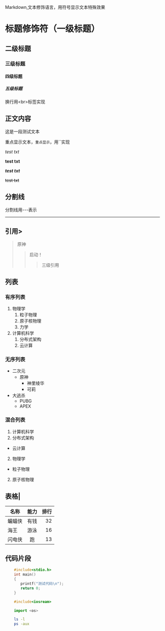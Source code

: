 Markdown,文本修饰语言，用符号显示文本特殊效果<br>

# 标题修饰符（一级标题）

## 二级标题

### 三级标题

#### 四级标题

##### 五级标题

换行用\<br\>标签实现

## 正文内容

这是一段测试文本

重点显示文本，`重点显示`，用\`\`实现

*test txt*

**test txt**

***test txt***

~~test txt~~

## 分割线
分割线用\-\-\-表示

---

## 引用\>

> 原神
>> 启动！
>>> 三级引用

## 列表
### 有序列表
1. 物理学
    1. 粒子物理
    2. 原子核物理
    3. 力学
2. 计算机科学
    1. 分布式架构
    2. 云计算
### 无序列表
* 二次元
  * 原神
    * 神里绫华
    * 可莉
* 大逃杀
  * PUBG
  * APEX
### 混合列表
1. 计算机科学
  1. 分布式架构
  * 云计算
2. 物理学
  * 粒子物理
  2. 原子核物理


## 表格\|
名称|能力|排行
--|:--:|--:
蝙蝠侠|有钱|32
海王|游泳|16
闪电侠|跑|13

## 代码片段

```c
	#include<stdio.h>
	int main()
	{
	   printf("测试代码\n");
	   return 0;
	}
```
```cpp
	#include<iosream>
```

```python
	import <os>
```

```bash
  	ls -l
	ps -aux
```

